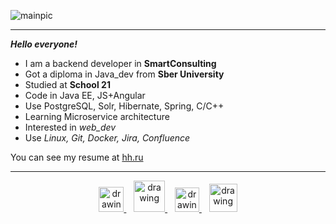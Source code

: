 ![mainpic](git.png)
____

***Hello everyone!***
 - I am a backend developer in **SmartConsulting** 
 - Got a diploma in Java_dev from **Sber University**
 - Studied at **School 21**
 - Code in Java EE, JS+Angular
 - Use PostgreSQL, Solr, Hibernate, Spring, C/C++
 - Learning Microservice architecture
 - Interested in *web_dev*
 - Use *Linux, Git, Docker, Jira, Confluence*

You can see my resume at [hh.ru](https://hh.ru/resume/8a93bdd6ff0b541d770039ed1f615849726a50 "hh.ru")

**********
<p align="center">
 <a href="https://t.me/evdidenko">
  <img src="https://upload.wikimedia.org/wikipedia/commons/thumb/8/83/Telegram_2019_Logo.svg/800px-Telegram_2019_Logo.svg.png" alt="drawing" width="40"/>
 </a>
 &nbsp;&nbsp;
 <a href="mailto:didenkoev93@gmail.com">
  <img src="https://upload.wikimedia.org/wikipedia/commons/thumb/7/7e/Gmail_icon_%282020%29.svg/1280px-Gmail_icon_%282020%29.svg.png" alt="drawing" width="50"/>
 </a>
 &nbsp;&nbsp;
 <a href="https://www.instagram.com/evgeny_didenko93/">
  <img src="https://upload.wikimedia.org/wikipedia/commons/thumb/9/95/Instagram_logo_2022.svg/800px-Instagram_logo_2022.svg.png" alt="drawing" width="39"/>
 </a>
 &nbsp;&nbsp;
 <a href="https://wa.clck.bar/79237054446">
  <img src="https://upload.wikimedia.org/wikipedia/commons/thumb/6/6b/WhatsApp.svg/800px-WhatsApp.svg.png" alt="drawing" width="45"/>
 </a>
 
 </p>
<!-- 
 - [Telegram](http://t-do.ru/evdidenko "Telegram")
 - [WatsApp](https://wa.clck.bar/79237054446 "WatsApp")
 - [Instagram](https://www.instagram.com/evgeny_didenko93/ "Instagram")
 - [Gmail](mailto:didenkoev93@gmail.com "Gmail") -->
 
